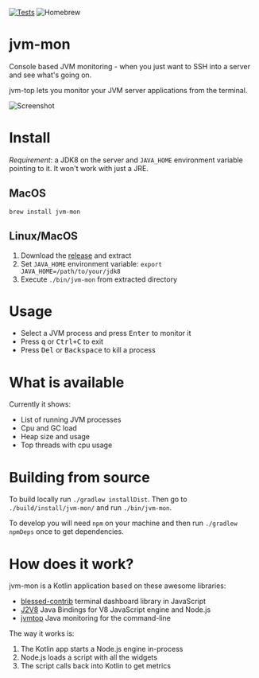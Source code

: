 [![Tests](https://circleci.com/gh/ajermakovics/jvm-mon.svg?style=shield)](https://circleci.com/gh/ajermakovics/jvm-mon)
![Homebrew](https://img.shields.io/homebrew/v/jvm-mon.svg?colorB=green)

# jvm-mon

Console based JVM monitoring - when you just want to SSH into a server and see what's going on.

jvm-top lets you monitor your JVM server applications from the terminal. 

![Screenshot](https://raw.githubusercontent.com/ajermakovics/jvm-mon/pages/site/jvm-mon.png)

# Install

*Requirement*: a JDK8 on the server and `JAVA_HOME` environment variable pointing to it. It won't work with just a JRE.

## MacOS

```
brew install jvm-mon
```

## Linux/MacOS
 1. Download the [release](https://github.com/ajermakovics/jvm-mon/releases) and extract
 2. Set `JAVA_HOME` environment variable: `export JAVA_HOME=/path/to/your/jdk8`
 3. Execute `./bin/jvm-mon` from extracted directory

# Usage

- Select a JVM process and press <kbd>Enter</kbd> to monitor it
- Press <kbd>q</kbd> or <kbd>Ctrl+C</kbd> to exit
- Press <kbd>Del</kbd> or <kbd>Backspace</kbd> to kill a process

# What is available

Currently it shows:
- List of running JVM processes
- Cpu and GC load
- Heap size and usage
- Top threads with cpu usage

# Building from source

To build locally run `./gradlew installDist`.
Then go to `./build/install/jvm-mon/` and run `./bin/jvm-mon`.

To develop you will need `npm` on your machine and then run `./gradlew npmDeps` once to get dependencies.

# How does it work?

jvm-mon is a Kotlin application based on these awesome libraries: 
- [blessed-contrib](https://github.com/yaronn/blessed-contrib) terminal dashboard library in JavaScript
- [J2V8](https://github.com/eclipsesource/J2V8) Java Bindings for V8 JavaScript engine and Node.js
- [jvmtop](https://github.com/patric-r/jvmtop) Java monitoring for the command-line

The way it works is:
 1. The Kotlin app starts a Node.js engine in-process
 2. Node.js loads a script with all the widgets
 3. The script calls back into Kotlin to get metrics



